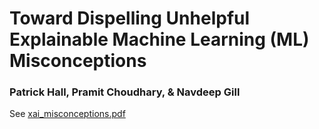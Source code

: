 # Toward Dispelling Unhelpful Explainable Machine Learning (ML) Misconceptions
### Patrick Hall, Pramit Choudhary, & Navdeep Gill
See [xai_misconceptions.pdf](xai_misconceptions.pdf)
